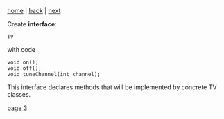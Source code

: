[home](./page01.md) | [back](./page01.md) | [next](./page03.md)

Create **interface**:
```
TV
```
with code
```
void on();
void off();
void tuneChannel(int channel);
```
This interface declares methods that will be implemented by concrete TV classes.

[page 3](./page03.md)
